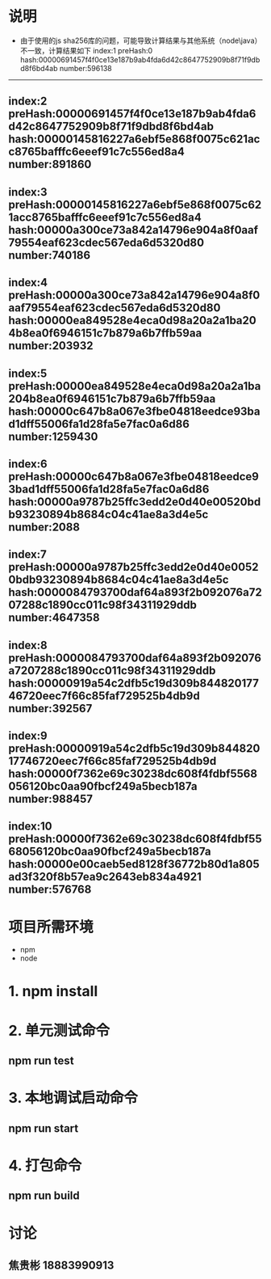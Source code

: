 # 说明
- 由于使用的js sha256库的问题，可能导致计算结果与其他系统（node\java）不一致，计算结果如下
index:1
preHash:0
hash:00000691457f4f0ce13e187b9ab4fda6d42c8647752909b8f71f9dbd8f6bd4ab
number:596138
-----
index:2
preHash:00000691457f4f0ce13e187b9ab4fda6d42c8647752909b8f71f9dbd8f6bd4ab
hash:00000145816227a6ebf5e868f0075c621acc8765bafffc6eeef91c7c556ed8a4
number:891860
-----
index:3
preHash:00000145816227a6ebf5e868f0075c621acc8765bafffc6eeef91c7c556ed8a4
hash:00000a300ce73a842a14796e904a8f0aaf79554eaf623cdec567eda6d5320d80
number:740186
-----
index:4
preHash:00000a300ce73a842a14796e904a8f0aaf79554eaf623cdec567eda6d5320d80
hash:00000ea849528e4eca0d98a20a2a1ba204b8ea0f6946151c7b879a6b7ffb59aa
number:203932
-----
index:5
preHash:00000ea849528e4eca0d98a20a2a1ba204b8ea0f6946151c7b879a6b7ffb59aa
hash:00000c647b8a067e3fbe04818eedce93bad1dff55006fa1d28fa5e7fac0a6d86
number:1259430
-----
index:6
preHash:00000c647b8a067e3fbe04818eedce93bad1dff55006fa1d28fa5e7fac0a6d86
hash:00000a9787b25ffc3edd2e0d40e00520bdb93230894b8684c04c41ae8a3d4e5c
number:2088
-----
index:7
preHash:00000a9787b25ffc3edd2e0d40e00520bdb93230894b8684c04c41ae8a3d4e5c
hash:0000084793700daf64a893f2b092076a7207288c1890cc011c98f34311929ddb
number:4647358
-----
index:8
preHash:0000084793700daf64a893f2b092076a7207288c1890cc011c98f34311929ddb
hash:00000919a54c2dfb5c19d309b84482017746720eec7f66c85faf729525b4db9d
number:392567
-----
index:9
preHash:00000919a54c2dfb5c19d309b84482017746720eec7f66c85faf729525b4db9d
hash:00000f7362e69c30238dc608f4fdbf5568056120bc0aa90fbcf249a5becb187a
number:988457
-----
index:10
preHash:00000f7362e69c30238dc608f4fdbf5568056120bc0aa90fbcf249a5becb187a
hash:00000e00caeb5ed8128f36772b80d1a805ad3f320f8b57ea9c2643eb834a4921
number:576768
-----
# 项目所需环境
- npm
- node

# 1. npm install

# 2. 单元测试命令
## npm run test

# 3. 本地调试启动命令
## npm run start

# 4. 打包命令
## npm run build

# 讨论
## 焦贵彬 18883990913

